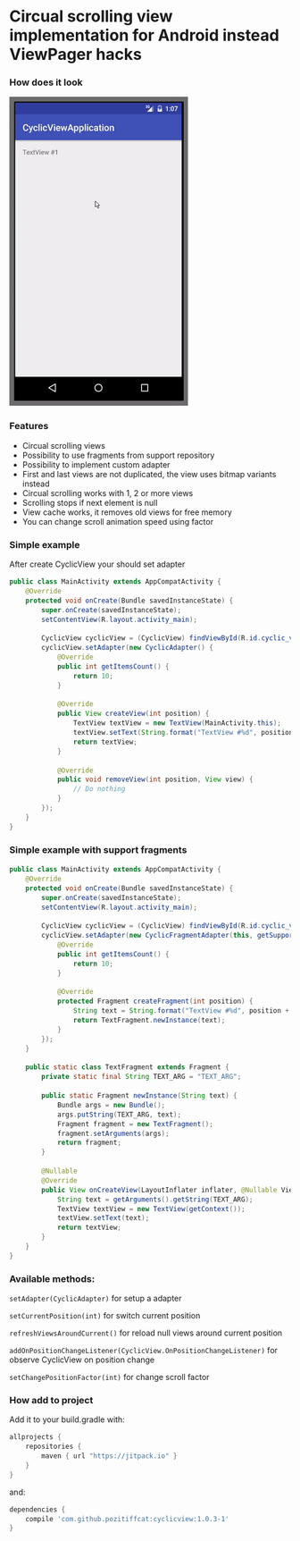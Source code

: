 # Сircual scrolling view implementation for Android instead ViewPager hacks

### How does it look
![](https://github.com/pozitiffcat/cyclicview/blob/master/test-video.gif)

### Features
- Сircual scrolling views
- Possibility to use fragments from support repository
- Possibility to implement custom adapter
- First and last views are not duplicated, the view uses bitmap variants instead
- Сircual scrolling works with 1, 2 or more views
- Scrolling stops if next element is null
- View cache works, it removes old views for free memory
- You can change scroll animation speed using factor

### Simple example
After create CyclicView your should set adapter

```java
public class MainActivity extends AppCompatActivity {
    @Override
    protected void onCreate(Bundle savedInstanceState) {
        super.onCreate(savedInstanceState);
        setContentView(R.layout.activity_main);

        CyclicView cyclicView = (CyclicView) findViewById(R.id.cyclic_view);
        cyclicView.setAdapter(new CyclicAdapter() {
            @Override
            public int getItemsCount() {
                return 10;
            }

            @Override
            public View createView(int position) {
                TextView textView = new TextView(MainActivity.this);
                textView.setText(String.format("TextView #%d", position + 1));
                return textView;
            }

            @Override
            public void removeView(int position, View view) {
                // Do nothing
            }
        });
    }
}
```
### Simple example with support fragments

```java
public class MainActivity extends AppCompatActivity {
    @Override
    protected void onCreate(Bundle savedInstanceState) {
        super.onCreate(savedInstanceState);
        setContentView(R.layout.activity_main);

        CyclicView cyclicView = (CyclicView) findViewById(R.id.cyclic_view);
        cyclicView.setAdapter(new CyclicFragmentAdapter(this, getSupportFragmentManager()) {
            @Override
            public int getItemsCount() {
                return 10;
            }

            @Override
            protected Fragment createFragment(int position) {
                String text = String.format("TextView #%d", position + 1);
                return TextFragment.newInstance(text);
            }
        });
    }

    public static class TextFragment extends Fragment {
        private static final String TEXT_ARG = "TEXT_ARG";

        public static Fragment newInstance(String text) {
            Bundle args = new Bundle();
            args.putString(TEXT_ARG, text);
            Fragment fragment = new TextFragment();
            fragment.setArguments(args);
            return fragment;
        }

        @Nullable
        @Override
        public View onCreateView(LayoutInflater inflater, @Nullable ViewGroup container, @Nullable Bundle savedInstanceState) {
            String text = getArguments().getString(TEXT_ARG);
            TextView textView = new TextView(getContext());
            textView.setText(text);
            return textView;
        }
    }
}
```
### Available methods: 
`setAdapter(CyclicAdapter)` for setup a adapter 

`setCurrentPosition(int)` for switch current position 

`refreshViewsAroundCurrent()` for reload null views around current position 

`addOnPositionChangeListener(CyclicView.OnPositionChangeListener)` for observe CyclicView on position change 

`setChangePositionFactor(int)` for change scroll factor


### How add to project
Add it to your build.gradle with:

```gradle
allprojects {
    repositories {
        maven { url "https://jitpack.io" }
    }
}
```
and:
```gradle
dependencies {
    compile 'com.github.pozitiffcat:cyclicview:1.0.3-1'
}
```



